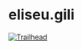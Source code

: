 # eliseu.gili
<!--[![Trailhead badge](https://trailblazer.me/profilephoto/7291I0000019lbG/F)](https://trailblazer.me/id/eliseugili)
-->

[![Trailhead](https://img.shields.io/badge/Trailhead-blue.svg)](https://trailblazer.me/id/eliseugili)



